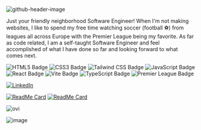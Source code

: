 ![github-header-image](https://github.com/Nelso22/Nelso22/assets/32570301/42ba0f07-d565-410b-99e8-8485db0241b7)

Just your friendly neighborhood Software Engineer! When I'm not making websites, I like to spend my free time watching soccer (football ⚽️) 
from leagues all across Europe with the Premier League being my favorite. As far as code related, I am a self-taught Software Engineer and feel accomplished of
what I have done so far and looking forward to what comes next. 

![HTML5 Badge](https://img.shields.io/badge/HTML5-E34F26?logo=html5&logoColor=fff&style=for-the-badge)
![CSS3 Badge](https://img.shields.io/badge/CSS3-1572B6?logo=css3&logoColor=fff&style=for-the-badge)
![Tailwind CSS Badge](https://img.shields.io/badge/Tailwind%20CSS-06B6D4?logo=tailwindcss&logoColor=fff&style=for-the-badge)
![JavaScript Badge](https://img.shields.io/badge/JavaScript-F7DF1E?logo=javascript&logoColor=000&style=for-the-badge)
![React Badge](https://img.shields.io/badge/React-61DAFB?logo=react&logoColor=000&style=for-the-badge)
![Vite Badge](https://img.shields.io/badge/Vite-646CFF?logo=vite&logoColor=fff&style=for-the-badge)
![TypeScript Badge](https://img.shields.io/badge/TypeScript-3178C6?logo=typescript&logoColor=fff&style=for-the-badge)
![Premier League Badge](https://img.shields.io/badge/Premier%20League-360D3A?logo=premierleague&logoColor=fff&style=for-the-badge)

<a href="https://www.linkedin.com/in/david-nelson-0840b9105/" target="_blank"><img src="https://img.shields.io/badge/LinkedIn-%230077B5.svg?&style=flat-square&logo=linkedin&logoColor=white" alt="LinkedIn"></a>

[![ReadMe Card](https://github-readme-stats.vercel.app/api/pin/?username=Nelso22&repo=techtickethub)](https://github.com/Nelso22/techtickethub)
[![ReadMe Card](https://github-readme-stats.vercel.app/api/pin/?username=Nelso22&repo=dailysweat)](https://github.com/Nelso22/dailysweat)




<img src="https://github-readme-stats.vercel.app/api/top-langs?username=Nelso22&show_icons=true&locale=en&layout=compact&theme=chartreuse-dark" alt="ovi" />

![image](https://github.com/Nelso22/Nelso22/assets/32570301/e2aca826-3621-4db2-9710-0dd3fd9f15a1)




<!--
**Nelso22/Nelso22** is a ✨ _special_ ✨ repository because its `README.md` (this file) appears on your GitHub profile.

Here are some ideas to get you started:

- 🔭 I’m currently working on ...
- 🌱 I’m currently learning ...
- 👯 I’m looking to collaborate on ...
- 🤔 I’m looking for help with ...
- 💬 Ask me about ...
- 📫 How to reach me: ...
- 😄 Pronouns: ...
- ⚡ Fun fact: ...
-->
